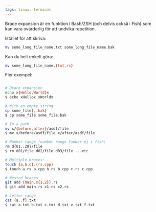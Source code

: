 ```yaml
---
tags: linux, terminal
---
```


Brace expansion är en funktion i Bash/ZSH (och delvis också i Fish) som kan vara ovärderlig för att undvika repetition.

Istället för att skriva:
``` bash
mv some_long_file_name.txt some_long_file_name.bak
```

Kan du helt enkelt göra:
``` bash
mv some_long_file_name.{txt,rs}
```

Fler exempel:
``` bash

# Brace expansion
echo x{Hello,World}x
$ echo xHellox xWorldx

# With an empty string
cp some_file{,.bak}
$ cp some_file some_file.bak

# In a path
mv x/{before,after}/asdf/file
$ mv x/before/asdf/file x/after/asdf/file

# Number range (number range funkar ej i fish)
rm d{01..20}/file
$ rm d01/file d02/file d03/file ...etc

# Multiple braces:
touch {a,b,c}.{rs,cpp}
$ touch a.rs a.cpp b.rs b.cpp c.rs c.cpp

# Nested braces
git add {main,x{1,2}}.rs
$ git add main.rs x1.rs x2.rs

# Letter range
cat {a..f}.txt
$ cat a.txt b.txt c.txt d.txt e.txt f.txt
```
